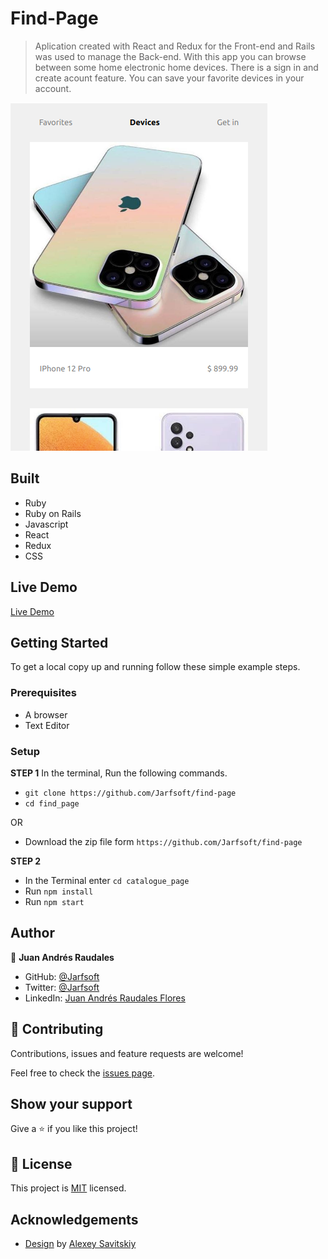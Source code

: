 # Find-Page

> Aplication created with React and Redux for the Front-end and Rails was used to manage the Back-end. With this app you can browse between some home electronic home devices. There is a sign in and create acount feature. You can save your favorite devices in your account.

![screenshot](./screenshot.png)

## Built

- Ruby
- Ruby on Rails
- Javascript
- React
- Redux
- CSS

## Live Demo

[Live Demo](https://find-your-device.netlify.app/)


## Getting Started

To get a local copy up and running follow these simple example steps.

### Prerequisites

- A browser
- Text Editor

### Setup

**STEP 1**
In the terminal, Run the following commands.

- `git clone https://github.com/Jarfsoft/find-page`
- `cd find_page`

OR

- Download the zip file form `https://github.com/Jarfsoft/find-page`

**STEP 2**

- In the Terminal enter `cd catalogue_page`
- Run `npm install`
- Run `npm start`

## Author

👤 **Juan Andrés Raudales**

- GitHub: [@Jarfsoft](https://github.com/Jarfsoft)
- Twitter: [@Jarfsoft](https://twitter.com/Jarfsoft)
- LinkedIn: [Juan Andrés Raudales Flores](https://www.linkedin.com/in/juan-raudales-flores/)

## 🤝 Contributing

Contributions, issues and feature requests are welcome!

Feel free to check the [issues page](https://github.com/Jarfsoft/find-page/issues).

## Show your support

Give a ⭐️ if you like this project!

## 📝 License

This project is [MIT](https://opensource.org/licenses/MIT) licensed.

## Acknowledgements

- [Design](https://www.behance.net/gallery/37706679/Circle-(Landing-page-Dashboard-Mobile-App)) by [Alexey Savitskiy](https://www.behance.net/alexey_savitskiy)